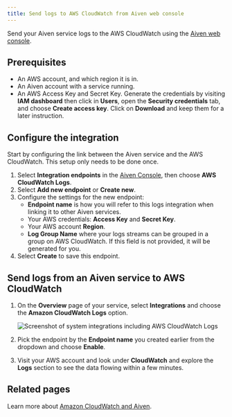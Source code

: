 ```yaml
---
title: Send logs to AWS CloudWatch from Aiven web console
---
```


Send your Aiven service logs to the AWS CloudWatch using the [Aiven web console](https://console.aiven.io).

## Prerequisites

-   An AWS account, and which region it is in.
-   An Aiven account with a service running.
-   An AWS Access Key and Secret Key. Generate the credentials by
    visiting **IAM dashboard** then click in **Users**, open the
    **Security credentials** tab, and choose **Create access key**.
    Click on **Download** and keep them for a later instruction.

## Configure the integration

Start by configuring the link between the Aiven service and the AWS
CloudWatch. This setup only needs to be done once.

1.  Select **Integration endpoints** in the [Aiven
    Console](https://console.aiven.io/), then choose **AWS CloudWatch
    Logs**.
1.  Select **Add new endpoint** or **Create new**.
1.  Configure the settings for the new endpoint:
    -   **Endpoint name** is how you will refer to this logs integration
        when linking it to other Aiven services.
    -   Your AWS credentials: **Access Key** and **Secret Key**.
    -   Your AWS account **Region**.
    -   **Log Group Name** where your logs streams can be grouped in a
        group on AWS CloudWatch. If this field is not provided, it will
        be generated for you.
1.  Select **Create** to save this endpoint.

## Send logs from an Aiven service to AWS CloudWatch

1.  On the **Overview** page of your service, select **Integrations**
    and choose the **Amazon CloudWatch Logs** option.

    ![Screenshot of system integrations including AWS CloudWatch Logs](/images/integrations/cloudwatch-overview-integrations.png)

1.  Pick the endpoint by the **Endpoint name** you created earlier from
    the dropdown and choose **Enable**.
1.  Visit your AWS account and look under **CloudWatch** and explore the
    **Logs** section to see the data flowing within a few minutes.

## Related pages

Learn more about [Amazon CloudWatch and Aiven](/docs/integrations/cloudwatch).
